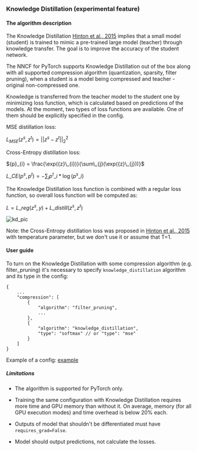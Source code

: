 ### Knowledge Distillation (experimental feature)

#### The algorithm description
The Knowledge Distillation [Hinton et al., 2015](https://arxiv.org/pdf/1503.02531.pdf)
implies that a small model (student) is trained to mimic a pre-trained large model (teacher) through knowledge 
transfer. The goal is to improve the accuracy of the student network. 

The NNCF for PyTorch supports Knowledge Distillation out of the box along with all supported compression algorithm 
(quantization, sparsity, filter pruning), when a student is a model being compressed and teacher - original 
non-compressed one.  

Knowledge is transferred from the teacher model to the student one by minimizing loss function, which is calculated 
based on predictions of the models. At the moment, two types of loss functions are available. 
One of them should be explicitly specified in the config.
 
MSE distillation loss:
 
${L}_{MSE}(z^{s}, z^{t}) = || z^s - z^t ||_2^2$
 
Cross-Entropy distillation loss:
 
${p}_{i} = \frac{\exp({z}\_{i})}{\sum\_{j}(\exp({z}\_{j}))}$
 
${L}\_{CE}({p}^{s}, {p}^{t}) = -\sum_{i}{p}^{t}\_{i}*\log({p}^{s}\_{i})$
 
The Knowledge Distillation loss function is combined with a regular loss function, so overall loss function will be
computed as:
  
 $L = {L}\_{reg}({z}^{s}, y) + {L}\_{distill}({z}^{s}, {z}^{t})$
  
 ![kd_pic](../pics/knowledge_distillation.png)
  
  Note: the Cross-Entropy distillation loss was proposed in [Hinton et al., 2015](https://arxiv.org/pdf/1503.02531.pdf) 
  with temperature parameter, but we don't use it or assume that T=1.
  
#### User guide

To turn on the Knowledge Distillation with some compression algorithm (e.g. filter_pruning) it's necessary to
specify `knowledge_distillation` algorithm and its type in the config:
```
{
    ...
    "compression": [
        {
            "algorithm": "filter_pruning",
            ...
        },
        {
            "algorithm": "knowledge_distillation",
            "type": "softmax" // or "type": "mse"
        }
    ]
}
```
Example of a config: [example](../../examples/torch/classification/configs/pruning/resnet34_pruning_geometric_median_kd.json)

##### Limitations

- The algorithm is supported for PyTorch only.

- Training the same configuration with Knowledge Distillation requires more time and GPU memory than without it. 
  On average, memory (for all GPU execution modes) and time overhead is below 20% each.

- Outputs of model that shouldn't be differentiated must have `requires_grad=False`.

- Model should output predictions, not calculate the losses.
